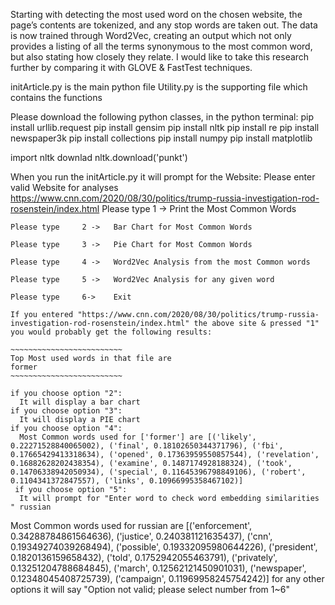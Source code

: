 Starting with detecting the most used word on the chosen website, the page’s contents are tokenized, and any stop words are taken out. The data is now trained through Word2Vec, creating an output which not only provides a listing of all the terms synonymous to the most common word, but also stating how closely they relate. I would like to take this research further by comparing it with GLOVE & FastTest techniques.  

initArticle.py is the main python file
Utility.py is the supporting file which contains the functions

Please download the following python classes, in the python terminal:
pip install urllib.request
pip install gensim
pip install nltk
pip install re
pip install newspaper3k
pip install collections
pip install numpy
pip install matplotlib


import nltk
downlad nltk.download('punkt')


When you run the initArticle.py
it will prompt for the Website:
Please enter valid Website for analyses https://www.cnn.com/2020/08/30/politics/trump-russia-investigation-rod-rosenstein/index.html
    Please type     1 ->   Print the Most Common Words

    Please type     2 ->   Bar Chart for Most Common Words

    Please type     3 ->   Pie Chart for Most Common Words

    Please type     4 ->   Word2Vec Analysis from the most Common words

    Please type     5 ->   Word2Vec Analysis for any given word

    Please type     6->    Exit   
    
    If you entered "https://www.cnn.com/2020/08/30/politics/trump-russia-investigation-rod-rosenstein/index.html" the above site & pressed "1" you would probably get the following results:
    
    ~~~~~~~~~~~~~~~~~~~~~~~~~
    Top Most used words in that file are 
    former
    ~~~~~~~~~~~~~~~~~~~~~~~~~
    
    if you choose option "2":
      It will display a bar chart
    if you choose option "3":
      It will display a PIE chart
    if you choose option "4":
      Most Common words used for ['former'] are [('likely', 0.22271528840065002), ('final', 0.18102650344371796), ('fbi', 0.17665429413318634), ('opened', 0.17363959550857544), ('revelation', 0.16882628202438354), ('examine', 0.1487174928188324), ('took', 0.14706338942050934), ('special', 0.11645396798849106), ('robert', 0.1104341372847557), ('links', 0.10966995358467102)]     
     if you choose option "5":
      It will prompt for "Enter word to check word embedding similarities " russian
Most Common words used for russian are [('enforcement', 0.34288784861564636), ('justice', 0.240381121635437), ('cnn', 0.19349274039268494), ('possible', 0.19332095980644226), ('president', 0.1820136159658432), ('told', 0.1752942055463791), ('privately', 0.13251204788684845), ('march', 0.12562121450901031), ('newspaper', 0.12348045408725739), ('campaign', 0.11969958245754242)]
for any other options it will say "Option not valid; please select number from 1~6"


